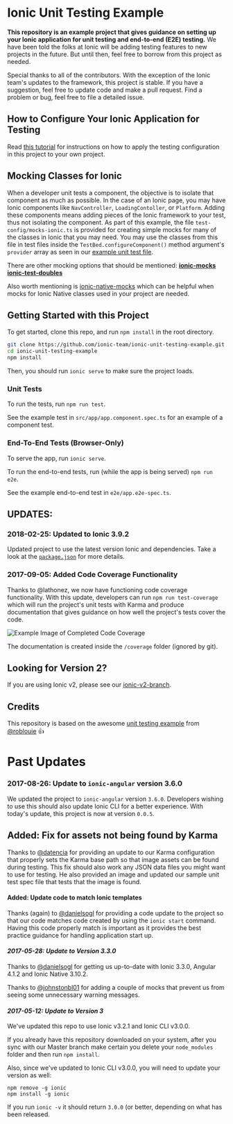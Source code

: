 # Ionic Unit Testing Example

**This repository is an example project that gives guidance on setting up your Ionic application for unit testing and end-to-end (E2E) testing.** We have been told the folks at Ionic will be adding testing features to new projects in the future. But until then, feel free to borrow from this project as needed.

Special thanks to all of the contributors. With the exception of the Ionic team's updates to the framework, this project is stable. If you have a suggestion, feel free to update code and make a pull request. Find a problem or bug, feel free to file a detailed issue. 

## How to Configure Your Ionic Application for Testing

Read [this tutorial](https://leifwells.github.io/2017/08/27/testing-in-ionic-configure-existing-projects-for-testing/) for instructions on how to apply the testing configuration in this project to your own project. 

## Mocking Classes for Ionic
When a developer unit tests a component, the objective is to isolate that component as much as possible. In the case of an Ionic page, you may have Ionic components like `NavController`, `LoadingContoller`, or `Platform`. Adding these components means adding pieces of the Ionic framework to your test, thus not isolating the component. As part of this example, the file `test-config/mocks-ionic.ts` is provided for creating simple mocks for many of the classes in Ionic that you may need. You may use the classes from this file in test files inside the `TestBed.configureComponent()` method argument's `provider` array as seen in our [example unit test file](https://github.com/ionic-team/ionic-unit-testing-example/blob/master/src/app/app.component.spec.ts).

There are other mocking options that should be mentioned:
**[ionic-mocks](https://github.com/stonelasley/ionic-mocks)**
**[ionic-test-doubles](https://github.com/DomesticApp/ionic-test-doubles)**

Also worth mentioning is [ionic-native-mocks](https://github.com/chrisgriffith/ionic-native-mocks) which can be helpful when mocks for Ionic Native classes used in your project are needed.

Getting Started with this Project
-----------

To get started, clone this repo, and run `npm install` in the root directory.

```sh
git clone https://github.com/ionic-team/ionic-unit-testing-example.git
cd ionic-unit-testing-example
npm install
```
Then, you should run `ionic serve` to make sure the project loads.

### Unit Tests

To run the tests, run `npm run test`.

See the example test in `src/app/app.component.spec.ts` for an example of a component test.

### End-To-End Tests (Browser-Only)

To serve the app, run `ionic serve`.

To run the end-to-end tests, run (while the app is being served) `npm run e2e`.

See the example end-to-end test in `e2e/app.e2e-spec.ts`.

UPDATES:
--------
### **2018-02-25: Updated to Ionic 3.9.2**
Updated project to use the latest version Ionic and dependencies. Take a look at the [`package.json`](https://github.com/ionic-team/ionic-unit-testing-example/blob/master/package.json) for more details.

### **2017-09-05: Added Code Coverage Functionality**

Thanks to @lathonez, we now have functioning code coverage functionality. With this update, developers can run `npm run test-coverage` which will run the project's unit tests with Karma and produce documentation that gives guidance on how well the project's tests cover the code.

![Example Image of Completed Code Coverage](https://user-images.githubusercontent.com/1648535/30074946-54a36e50-9241-11e7-9ca8-6263d0353c58.png)

The documentation is created inside the `/coverage` folder (ignored by git).

## Looking for Version 2?

If you are using Ionic v2, please see our [ionic-v2-branch](https://github.com/ionic-team/ionic-unit-testing-example/tree/ionic-v2-branch).

## Credits

This repository is based on the awesome [unit testing example](https://github.com/roblouie/unit-testing-demo) from [@roblouie](https://github.com/roblouie/) :thumbsup:

Past Updates
==========

### **2017-08-26: Update to `ionic-angular` version 3.6.0**

We updated the project to `ionic-angular` version `3.6.0`. Developers wishing to use this should also update Ionic CLI for a better experience. With today's update, this project is now at version `0.0.5`.

## **Added: Fix for assets not being found by Karma**

Thanks to [@datencia](https://github.com/datencia) for providing an update to our Karma configuration that properly sets the Karma base path so that image assets can be found during testing. This fix should also work any JSON data files you might want to use for testing. He also provided an image and updated our sample unit test spec file that tests that the image is found. 

#### **Added: Update code to match Ionic templates**

Thanks (again) to [@danielsogl](https://github.com/danielsogl/) for providing a code update to the project so that our code matches code created by using the `ionic start` command. Having this code properly match is important as it provides the best practice guidance for handling application start up.

#### *2017-05-28: Update to Version 3.3.0*

Thanks to [@danielsogl](https://github.com/danielsogl/) for getting us up-to-date with Ionic 3.3.0, Angular 4.1.2 and Ionic Native 3.10.2.

Thanks to [@johnstonbl01](https://github.com/johnstonbl01/) for adding a couple of mocks that prevent us from seeing some unnecessary warning messages.

#### *2017-05-12: Update to Version 3* 

We've updated this repo to use Ionic v3.2.1 and Ionic CLI v3.0.0.

If you already have this repository downloaded on your system, after you sync with our Master branch make certain you delete your `node_modules` folder and then run `npm install`.

Also, since we've updated to Ionic CLI v3.0.0, you will need to update your version as well:
```
npm remove -g ionic
npm install -g ionic
```
If you run `ionic -v` it should return `3.0.0` (or better, depending on what has been released.
